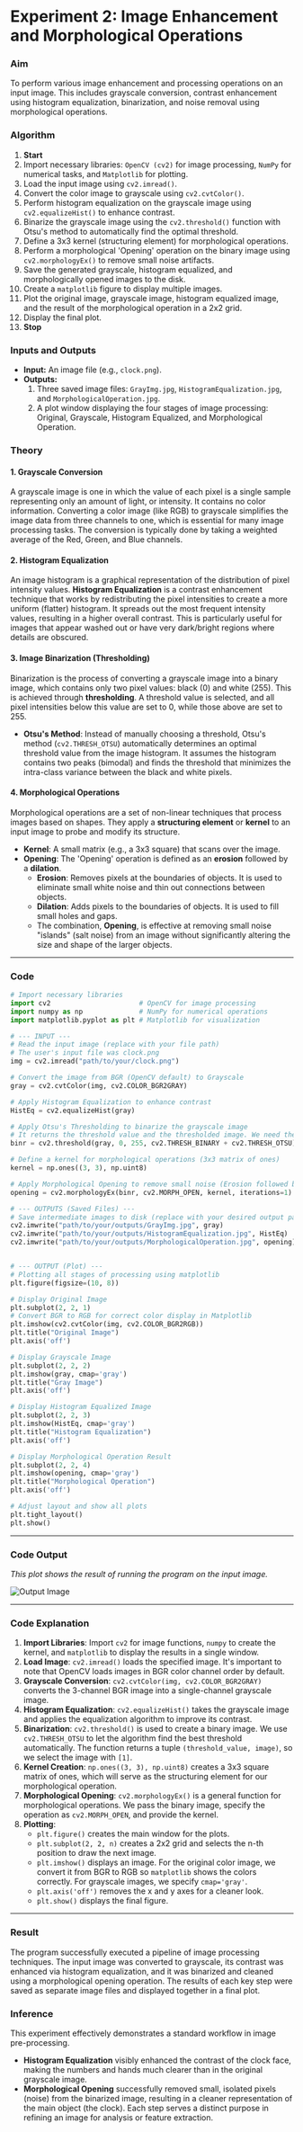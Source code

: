 # **Experiment 2: Image Enhancement and Morphological Operations**

### **Aim**

To perform various image enhancement and processing operations on an input image. This includes grayscale conversion, contrast enhancement using histogram equalization, binarization, and noise removal using morphological operations.

### **Algorithm**

1.  **Start**
2.  Import necessary libraries: `OpenCV (cv2)` for image processing, `NumPy` for numerical tasks, and `Matplotlib` for plotting.
3.  Load the input image using `cv2.imread()`.
4.  Convert the color image to grayscale using `cv2.cvtColor()`.
5.  Perform histogram equalization on the grayscale image using `cv2.equalizeHist()` to enhance contrast.
6.  Binarize the grayscale image using the `cv2.threshold()` function with Otsu's method to automatically find the optimal threshold.
7.  Define a 3x3 kernel (structuring element) for morphological operations.
8.  Perform a morphological 'Opening' operation on the binary image using `cv2.morphologyEx()` to remove small noise artifacts.
9.  Save the generated grayscale, histogram equalized, and morphologically opened images to the disk.
10. Create a `matplotlib` figure to display multiple images.
11. Plot the original image, grayscale image, histogram equalized image, and the result of the morphological operation in a 2x2 grid.
12. Display the final plot.
13. **Stop**

### **Inputs and Outputs**

  * **Input:** An image file (e.g., `clock.png`).
  * **Outputs:**
    1.  Three saved image files: `GrayImg.jpg`, `HistogramEqualization.jpg`, and `MorphologicalOperation.jpg`.
    2.  A plot window displaying the four stages of image processing: Original, Grayscale, Histogram Equalized, and Morphological Operation.

### **Theory**

#### 1\. Grayscale Conversion

A grayscale image is one in which the value of each pixel is a single sample representing only an amount of light, or intensity. It contains no color information. Converting a color image (like RGB) to grayscale simplifies the image data from three channels to one, which is essential for many image processing tasks. The conversion is typically done by taking a weighted average of the Red, Green, and Blue channels.

#### 2\. Histogram Equalization

An image histogram is a graphical representation of the distribution of pixel intensity values. **Histogram Equalization** is a contrast enhancement technique that works by redistributing the pixel intensities to create a more uniform (flatter) histogram. It spreads out the most frequent intensity values, resulting in a higher overall contrast. This is particularly useful for images that appear washed out or have very dark/bright regions where details are obscured.

#### 3\. Image Binarization (Thresholding)

Binarization is the process of converting a grayscale image into a binary image, which contains only two pixel values: black (0) and white (255). This is achieved through **thresholding**. A threshold value is selected, and all pixel intensities below this value are set to 0, while those above are set to 255.

  * **Otsu's Method**: Instead of manually choosing a threshold, Otsu's method (`cv2.THRESH_OTSU`) automatically determines an optimal threshold value from the image histogram. It assumes the histogram contains two peaks (bimodal) and finds the threshold that minimizes the intra-class variance between the black and white pixels.

#### 4\. Morphological Operations

Morphological operations are a set of non-linear techniques that process images based on shapes. They apply a **structuring element** or **kernel** to an input image to probe and modify its structure.

  * **Kernel**: A small matrix (e.g., a 3x3 square) that scans over the image.
  * **Opening**: The 'Opening' operation is defined as an **erosion** followed by a **dilation**.
      * **Erosion**: Removes pixels at the boundaries of objects. It is used to eliminate small white noise and thin out connections between objects.
      * **Dilation**: Adds pixels to the boundaries of objects. It is used to fill small holes and gaps.
      * The combination, **Opening**, is effective at removing small noise "islands" (salt noise) from an image without significantly altering the size and shape of the larger objects.

-----

### **Code**

```python
# Import necessary libraries
import cv2                      # OpenCV for image processing
import numpy as np              # NumPy for numerical operations
import matplotlib.pyplot as plt # Matplotlib for visualization

# --- INPUT ---
# Read the input image (replace with your file path)
# The user's input file was clock.png
img = cv2.imread("path/to/your/clock.png")

# Convert the image from BGR (OpenCV default) to Grayscale
gray = cv2.cvtColor(img, cv2.COLOR_BGR2GRAY)

# Apply Histogram Equalization to enhance contrast
HistEq = cv2.equalizeHist(gray)

# Apply Otsu's Thresholding to binarize the grayscale image
# It returns the threshold value and the thresholded image. We need the image [1].
binr = cv2.threshold(gray, 0, 255, cv2.THRESH_BINARY + cv2.THRESH_OTSU)[1]

# Define a kernel for morphological operations (3x3 matrix of ones)
kernel = np.ones((3, 3), np.uint8)

# Apply Morphological Opening to remove small noise (Erosion followed by Dilation)
opening = cv2.morphologyEx(binr, cv2.MORPH_OPEN, kernel, iterations=1)

# --- OUTPUTS (Saved Files) ---
# Save intermediate images to disk (replace with your desired output path)
cv2.imwrite("path/to/your/outputs/GrayImg.jpg", gray)
cv2.imwrite("path/to/your/outputs/HistogramEqualization.jpg", HistEq)
cv2.imwrite("path/to/your/outputs/MorphologicalOperation.jpg", opening)


# --- OUTPUT (Plot) ---
# Plotting all stages of processing using matplotlib
plt.figure(figsize=(10, 8))

# Display Original Image
plt.subplot(2, 2, 1)
# Convert BGR to RGB for correct color display in Matplotlib
plt.imshow(cv2.cvtColor(img, cv2.COLOR_BGR2RGB))
plt.title("Original Image")
plt.axis('off')

# Display Grayscale Image
plt.subplot(2, 2, 2)
plt.imshow(gray, cmap='gray')
plt.title("Gray Image")
plt.axis('off')

# Display Histogram Equalized Image
plt.subplot(2, 2, 3)
plt.imshow(HistEq, cmap='gray')
plt.title("Histogram Equalization")
plt.axis('off')

# Display Morphological Operation Result
plt.subplot(2, 2, 4)
plt.imshow(opening, cmap='gray')
plt.title("Morphological Operation")
plt.axis('off')

# Adjust layout and show all plots
plt.tight_layout()
plt.show()
```

-----

### **Code Output**

*This plot shows the result of running the program on the input image.*

![Output Image](../outputs/image_optimization.png)

-----

### **Code Explanation**

1.  **Import Libraries**: Import `cv2` for image functions, `numpy` to create the kernel, and `matplotlib` to display the results in a single window.
2.  **Load Image**: `cv2.imread()` loads the specified image. It's important to note that OpenCV loads images in BGR color channel order by default.
3.  **Grayscale Conversion**: `cv2.cvtColor(img, cv2.COLOR_BGR2GRAY)` converts the 3-channel BGR image into a single-channel grayscale image.
4.  **Histogram Equalization**: `cv2.equalizeHist()` takes the grayscale image and applies the equalization algorithm to improve its contrast.
5.  **Binarization**: `cv2.threshold()` is used to create a binary image. We use `cv2.THRESH_OTSU` to let the algorithm find the best threshold automatically. The function returns a tuple `(threshold_value, image)`, so we select the image with `[1]`.
6.  **Kernel Creation**: `np.ones((3, 3), np.uint8)` creates a 3x3 square matrix of ones, which will serve as the structuring element for our morphological operation.
7.  **Morphological Opening**: `cv2.morphologyEx()` is a general function for morphological operations. We pass the binary image, specify the operation as `cv2.MORPH_OPEN`, and provide the kernel.
8.  **Plotting**:
      * `plt.figure()` creates the main window for the plots.
      * `plt.subplot(2, 2, n)` creates a 2x2 grid and selects the n-th position to draw the next image.
      * `plt.imshow()` displays an image. For the original color image, we convert it from BGR to RGB so `matplotlib` shows the colors correctly. For grayscale images, we specify `cmap='gray'`.
      * `plt.axis('off')` removes the x and y axes for a cleaner look.
      * `plt.show()` displays the final figure.

-----

### **Result**

The program successfully executed a pipeline of image processing techniques. The input image was converted to grayscale, its contrast was enhanced via histogram equalization, and it was binarized and cleaned using a morphological opening operation. The results of each key step were saved as separate image files and displayed together in a final plot.

### **Inference**

This experiment effectively demonstrates a standard workflow in image pre-processing.

  * **Histogram Equalization** visibly enhanced the contrast of the clock face, making the numbers and hands much clearer than in the original grayscale image.
  * **Morphological Opening** successfully removed small, isolated pixels (noise) from the binarized image, resulting in a cleaner representation of the main object (the clock).
    Each step serves a distinct purpose in refining an image for analysis or feature extraction.